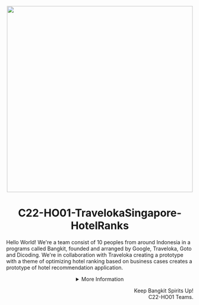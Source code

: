 <p align="center"><img src="https://user-images.githubusercontent.com/61568092/171662861-3f35cb1a-1153-4ca8-8993-ff3b39c99373.png" width="500px"></p>
<h1 align="center"> C22-HO01-TravelokaSingapore-HotelRanks </h1>

Hello World! We're a team consist of 10 peoples from around Indonesia in a programs called Bangkit, founded and arranged by Google, Traveloka, Goto and Dicoding. We're in collaboration with Traveloka creating a prototype with a theme of optimizing hotel ranking based on business cases creates a prototype of hotel recommendation application.

<details>
   <summary align="center">More Information</summary>

## Our Teams
Our teams formed 3 different division with each division has a different tasks. From Cloud Computing which provides an API for the data and connecting Machine Learning Division with the Mobile Development Division. Machine Learning Division which will provide an algorithm to optimize what and how the hotel ranking displayed. Mobile Development Division which makes an application interface for display the hotel ranking prototypes. 

### Cloud Computing Division
| Bangkit ID | Name | Social Media |
|:----------:|:----:|--------------|
|C2306G2618|Christopher Alvin Buana|[LinkedIn](https://www.linkedin.com/in/alvinbuana)  [Instagram](https://www.instagram.com/Alvinbnaa/)  |
|C2144G1639|Freddy Andreas Chandra|[LinkedIn](https://www.linkedin.com/in/freddy-andreas-16372a178/)  [Instagram](https://www.instagram.com/freddy_andreas_chandra/)  |
|C2306G2621|Michael Georgisva|[LinkedIn](https://www.linkedin.com/in/michael-georgisva/)  [Instagram](https://www.instagram.com/michaelgeorgisva/)  |

### Machine Learning Division
| Bangkit ID | Name | Social Media |
|:----------:|:----:|--------------|
|M2012F1254|Bagja 9102 Kurniawan|[LinkedIn](https://www.linkedin.com/in/bagja9102/)  [Instagram](https://www.instagram.com/mochi_oreo_/)  |
|M2306G2624|Farel Arden|[LinkedIn](https://www.linkedin.com/in/farel-arden/)  [Instagram](https://www.instagram.com/farelarden_/)  |
|M2011F1179|Jessica Jesslyn Cerelia|[LinkedIn](https://www.linkedin.com/in/jessicajesslyn/)  [Instagram](https://www.instagram.com/jessicaajesslyn/)  |
|M2012f1247|Kaenova Mahendra Auditama|[LinkedIn](https://www.linkedin.com/in/kaenova)  [Instagram](https://www.instagram.com/kaenovama/)  |

### Mobile Development Division
| Bangkit ID | Name | Social Media |
|:----------:|:----:|--------------|
|A7279f2409|Jaka Asa Baldan Ahmad|[LinkedIn](https://www.linkedin.com/in/jaka-ahmad/)  [Instagram](https://www.instagram.com/jakaasha/)  |
|A2005f0430| Kiki Abdullah|[LinkedIn](https://www.linkedin.com/in/kikiabdullah/)  [Instagram](https://www.instagram.com/kikiabdullah_/)  |
|A2012f1257|Zendy Bramantia Alfareza|[LinkedIn](https://www.linkedin.com/in/zendybramantia/)  [Instagram](https://www.instagram.com/zbalfareza/)  |


## Repository

### Cloud Computing
1. [API-Recommendation](https://github.com/CC22-HO01-TravelokaSigapore-HotelRanks/API-Recommendation).

### Machine Learning
1. [Sentiment-Prediction-Modelling](https://github.com/CC22-HO01-TravelokaSigapore-HotelRanks/Sentiment-Prediction-Modelling). Notebooks of our research and modelling for Sentiment Prediction on Hotel Reviews.
2. [NER-Location-Modelling](https://github.com/CC22-HO01-TravelokaSigapore-HotelRanks/NER-Location-Modelling). Notebooks of our research and modelling for Named Entity Recognition (Location Only).
3. [For-You-Pipeline-Modelling](https://github.com/CC22-HO01-TravelokaSigapore-HotelRanks/For-You-Pipeline-Modelling). Notebooks of our research and modelling of "For You" Page.
4. [Hotel-Ranking-Calculation-Endpoint](https://github.com/CC22-HO01-TravelokaSigapore-HotelRanks/Hotel-Ranking-Calculation-Endpoint). A stateless endpoint of our system to calculate and filter hotel rankings.
5. [Sentiment-Prediction-Endpoint](https://github.com/CC22-HO01-TravelokaSigapore-HotelRanks/Sentiment-Prediction-Endpoint). An endpoint for our system of predicting hotel reviews sentiment.
6. [Location-Recognition-Endpoint](https://github.com/CC22-HO01-TravelokaSigapore-HotelRanks/Location-Recognition-Endpoint). An endpoint for our system to improve search engine.
7. [DL-Hotel-Rating-Estimation-Endpoint](https://github.com/CC22-HO01-TravelokaSigapore-HotelRanks/DL-Hotel-Rating-Estimation-Endpoint). A stateless endpoint of our system to estimate users hotel rating using deep learning approach.
8. [Hotel-Recommendation-Research](https://github.com/CC22-HO01-TravelokaSigapore-HotelRanks/Hotel-Recommendation-Research). A research of our recommendation systems.

### Mobile Development
1. [hotel-ranking-app](https://github.com/CC22-HO01-TravelokaSigapore-HotelRanks/hotel-ranking-app). Hotel Ranking App based on Android Platform with Kotlin.
  
</details>

<p align="right"> Keep Bangkit Spirits Up! <br> C22-HO01 Teams. </p>
